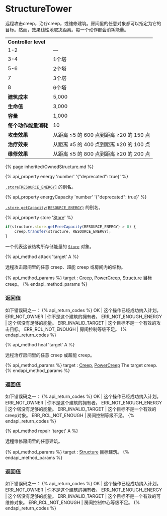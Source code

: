 # StructureTower
	
<img src="img/tower.png" alt="" align="right" />

远程攻击creep，治疗creep，或维修建筑。房间里的任意对象都可以指定为它的目标。然而，效果线性地取决距离。每一个动作都会消耗能量。

<table class="table gameplay-info">
    <tbody>
    <tr>
        <td colspan="2"><strong>Controller level</strong></td>
    </tr>
    <tr>
        <td>1-2</td>
        <td>—</td>
    </tr>
    <tr>
        <td>3-4</td>
        <td>1个塔</td>
    </tr>
    <tr>
        <td>5-6</td>
        <td>2个塔</td>
    </tr>
    <tr>
        <td>7</td>
        <td>3个塔</td>
    </tr>
    <tr>
        <td>8</td>
        <td>6个塔</td>
    </tr>
    <tr>
        <td><strong>建筑成本</strong></td>
        <td>5,000</td>
    </tr>
    <tr>
        <td><strong>生命值</strong></td>
        <td>3,000</td>
    </tr>
    <tr>
        <td><strong>容量</strong></td>
        <td>1,000</td>
    </tr>
    <tr>
        <td><strong>每个动作能量消耗</strong></td>
        <td>10</td>
    </tr>
    <tr>
        <td><strong>攻击效果</strong></td>
        <td>从距离 ≤5 的 600 点到距离 ≥20 的 150 点</td>
    </tr>
    <tr>
        <td><strong>治疗效果</strong></td>
        <td>从距离 ≤5 的 400 点到距离 ≥20 的 100 点</td>
    </tr>
    <tr>
        <td><strong>维修效果</strong></td>
        <td>从距离 ≤5 的 800 点到距离 ≥20 的 200 点</td>
    </tr>
    </tbody>
</table>

{% page inherited/OwnedStructure.md %}


{% api_property energy 'number' '{"deprecated": true}' %}
                                                                
[`.store[RESOURCE_ENERGY]`](#StructureExtension.store) 的别名。



{% api_property energyCapacity 'number' '{"deprecated": true}' %}
                                                                                                                
[`.store.getCapacity(RESOURCE_ENERGY)`](#Store.getCapacity) 的别名。


{% api_property store '<a href="#Store">Store</a>' %}

```javascript
if(structure.store.getFreeCapacity(RESOURCE_ENERGY) > 0) {
    creep.transfer(structure, RESOURCE_ENERGY);
}
```


一个代表这该结构所存储能量的 [`Store`](#Store) 对象。


{% api_method attack 'target' A %}



远程攻击房间里的任意 creep、超能 creep 或房间内的结构。

{% api_method_params %}
target : <a href="#Creep">Creep</a>, <a href="#PowerCreep">PowerCreep</a>, <a href="#Structure">Structure</a>
目标creep。
{% endapi_method_params %}


### 返回值

如下错误码之一：
{% api_return_codes %}
OK | 这个操作已经成功纳入计划。
ERR_NOT_OWNER | 你不是这个建筑的拥有者。
ERR_NOT_ENOUGH_ENERGY | 这个塔没有足够的能量。
ERR_INVALID_TARGET | 这个目标不是一个有效的攻击目标。
ERR_RCL_NOT_ENOUGH | 房间控制等级不足。
{% endapi_return_codes %}



{% api_method heal 'target' A %}



远程治疗房间里的任意 creep 或超能 creep。

{% api_method_params %}
target : <a href="#Creep">Creep</a>, <a href="#PowerCreep">PowerCreep</a>
The target creep.
{% endapi_method_params %}


### 返回值

如下错误码之一：
{% api_return_codes %}
OK | 这个操作已经成功纳入计划。
ERR_NOT_OWNER | 你不是这个建筑的拥有者。
ERR_NOT_ENOUGH_ENERGY | 这个塔没有足够的能量。
ERR_INVALID_TARGET | 这个目标不是一个有效的creep对象。
ERR_RCL_NOT_ENOUGH | 房间控制等级不足。
{% endapi_return_codes %}



{% api_method repair 'target' A %}



远程维修房间里的任意建筑。

{% api_method_params %}
target : <a href="#Structure">Structure</a>
目标建筑。
{% endapi_method_params %}


### 返回值

如下错误码之一：
{% api_return_codes %}
OK | 这个操作已经成功纳入计划。
ERR_NOT_OWNER | 你不是这个建筑的拥有者。
ERR_NOT_ENOUGH_ENERGY | 这个塔没有足够的能量。
ERR_INVALID_TARGET | 这个目标不是一个有效的可维修对象。
ERR_RCL_NOT_ENOUGH | 房间控制中心等级不足。
{% endapi_return_codes %}

